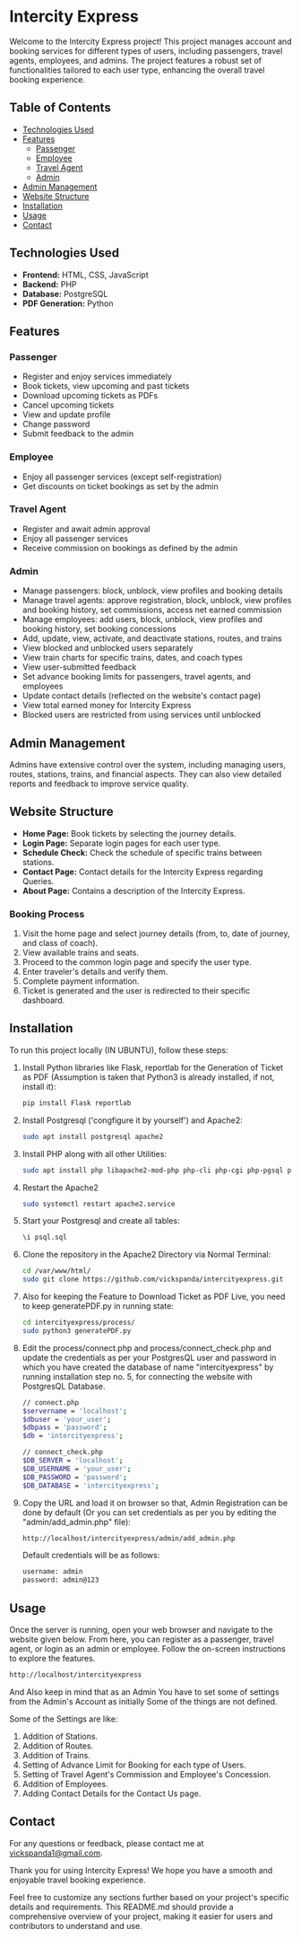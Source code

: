 # Intercity Express

Welcome to the Intercity Express project! This project manages account and booking services for different types of users, including passengers, travel agents, employees, and admins. The project features a robust set of functionalities tailored to each user type, enhancing the overall travel booking experience.

## Table of Contents

- [Technologies Used](#technologies-used)
- [Features](#features)
  - [Passenger](#passenger)
  - [Employee](#employee)
  - [Travel Agent](#travel-agent)
  - [Admin](#admin)
- [Admin Management](#admin-management)
- [Website Structure](#website-structure)
- [Installation](#installation)
- [Usage](#usage)
- [Contact](#contact)

## Technologies Used

- **Frontend:** HTML, CSS, JavaScript
- **Backend:** PHP
- **Database:** PostgreSQL
- **PDF Generation:** Python

## Features

### Passenger

- Register and enjoy services immediately
- Book tickets, view upcoming and past tickets
- Download upcoming tickets as PDFs
- Cancel upcoming tickets
- View and update profile
- Change password
- Submit feedback to the admin

### Employee

- Enjoy all passenger services (except self-registration)
- Get discounts on ticket bookings as set by the admin

### Travel Agent

- Register and await admin approval
- Enjoy all passenger services
- Receive commission on bookings as defined by the admin

### Admin

- Manage passengers: block, unblock, view profiles and booking details
- Manage travel agents: approve registration, block, unblock, view profiles and booking history, set commissions, access net earned commission
- Manage employees: add users, block, unblock, view profiles and booking history, set booking concessions
- Add, update, view, activate, and deactivate stations, routes, and trains
- View blocked and unblocked users separately
- View train charts for specific trains, dates, and coach types
- View user-submitted feedback
- Set advance booking limits for passengers, travel agents, and employees
- Update contact details (reflected on the website's contact page)
- View total earned money for Intercity Express
- Blocked users are restricted from using services until unblocked

## Admin Management

Admins have extensive control over the system, including managing users, routes, stations, trains, and financial aspects. They can also view detailed reports and feedback to improve service quality.

## Website Structure

- **Home Page:** Book tickets by selecting the journey details.
- **Login Page:** Separate login pages for each user type.
- **Schedule Check:** Check the schedule of specific trains between stations.
- **Contact Page:** Contact details for the Intercity Express regarding Queries.
- **About Page:** Contains a description of the Intercity Express.

### Booking Process

1. Visit the home page and select journey details (from, to, date of journey, and class of coach).
2. View available trains and seats.
3. Proceed to the common login page and specify the user type.
4. Enter traveler's details and verify them.
5. Complete payment information.
6. Ticket is generated and the user is redirected to their specific dashboard.

## Installation

To run this project locally (IN UBUNTU), follow these steps:

1. Install Python libraries like Flask, reportlab for the Generation of Ticket as PDF (Assumption is taken that Python3 is already installed, if not, install it):
   ```bash
   pip install Flask reportlab

2. Install Postgresql ('congfigure it by yourself') and Apache2:
   ```bash
   sudo apt install postgresql apache2

3. Install PHP along with all other Utilities:
   ```bash
   sudo apt install php libapache2-mod-php php-cli php-cgi php-pgsql php-curl net-tools

4. Restart the Apache2
   ```bash
   sudo systemctl restart apache2.service 

5. Start your Postgresql and create all tables:
   ```bash
   \i psql.sql

6. Clone the repository in the Apache2 Directory via Normal Terminal:
   ```bash
   cd /var/www/html/
   sudo git clone https://github.com/vickspanda/intercityexpress.git

7. Also for keeping the Feature to Download Ticket as PDF Live, you need to keep generatePDF.py in running state:
   ```bash
   cd intercityexpress/process/
   sudo python3 generatePDF.py
   ```

8. Edit the process/connect.php and process/connect_check.php and update the credentials as per your PostgresQL user and password in which you have created the database of name "intercityexpress" by running installation step no. 5, for connecting the website with PostgresQL Database.
   ```bash
   // connect.php
   $servername = 'localhost';
   $dbuser = 'your_user';
   $dbpass = 'password';
   $db = 'intercityexpress';

   // connect_check.php
   $DB_SERVER = 'localhost';
   $DB_USERNAME = 'your_user';
   $DB_PASSWORD = 'password';
   $DB_DATABASE = 'intercityexpress';
   
9. Copy the URL and load it on browser so that, Admin Registration can be done by default (Or you can set credentials as per you by editing the "admin/add_admin.php" file):  
   
   ```bash
   http://localhost/intercityexpress/admin/add_admin.php
   ```
    Default credentials will be as follows:
    ```bash
    username: admin
    password: admin@123
    ```

## Usage

Once the server is running, open your web browser and navigate to the website given below. From here, you can register as a passenger, travel agent, or login as an admin or employee. Follow the on-screen instructions to explore the features.
  ```bash
  http://localhost/intercityexpress
  ```

And Also keep in mind that as an Admin You have to set some of settings from the Admin's Account as initially Some of the things are not defined.

Some of the Settings are like:

1. Addition of Stations.
2. Addition of Routes.
3. Addition of Trains.
4. Setting of Advance Limit for Booking for each type of Users.
5. Setting of Travel Agent's Commission and Employee's Concession.
6. Addition of Employees.
7. Adding Contact Details for the Contact Us page.

## Contact

For any questions or feedback, please contact me at vickspanda1@gmail.com.


Thank you for using Intercity Express! We hope you have a smooth and enjoyable travel booking experience.


Feel free to customize any sections further based on your project's specific details and requirements. This README.md should provide a comprehensive overview of your project, making it easier for users and contributors to understand and use.
